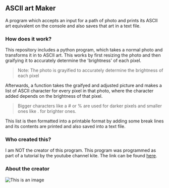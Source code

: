 ## ASCII art Maker
 
A program which accepts an input for a path of photo and prints its ASCII art equivalent on the console and also saves that art in a text file.

### How does it work?

This repository includes a python program, which takes a normal photo and transforms it in to ASCII art. This works by first resizing the photo and then graifying it to accurately determine the 'brightness' of each pixel. 
> Note: The photo is grayified to accurately determine the brightness of each pixel

Afterwards, a function takes the graifyed and adjusted picture and makes a list of ASCII character for every pixel in that photo, where the character added depends on the brightness of that pixel. 

> Bigger characters like a # or % are used for darker pixels and smaller ones like . for brighter ones.

This list is then formatted into a printable format by adding some break lines and its contents are printed and also saved into a text file.

### Who created this?
I am NOT the creator of this program. This program was programmed as part of a tutorial by the youtube channel kite. The link can be found [here](https://www.youtube.com/watch?v=v_raWlX7tZY).

### About the creator
![This is an image](http://images3.memedroid.com/images/UPLOADED275/5eb2c43f97efa.jpeg)

